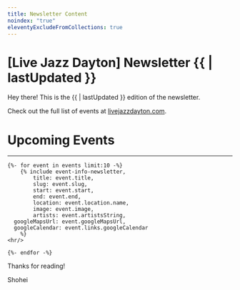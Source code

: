 ```yaml
---
title: Newsletter Content
noindex: "true"
eleventyExcludeFromCollections: true
---
```


# [Live Jazz Dayton] Newsletter {{ | lastUpdated }}

Hey there! This is the {{ | lastUpdated }} edition of the newsletter.

Check out the full list of events at [livejazzdayton.com](https://livejazzdayton.com).

# Upcoming Events

<hr/>

	{%- for event in events limit:10 -%}
		{% include event-info-newsletter, 
			title: event.title,
			slug: event.slug,
			start: event.start,
			end: event.end,
			location: event.location.name,
			image: event.image,
			artists: event.artistsString,
      googleMapsUrl: event.googleMapsUrl,
      googleCalendar: event.links.googleCalendar
		%}
    <hr/>

	{%- endfor -%}


Thanks for reading!

Shohei
